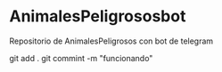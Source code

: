 # AnimalesPeligrososbot
Repositorio de AnimalesPeligrosos con bot de telegram


git add . 
git commint -m "funcionando"
